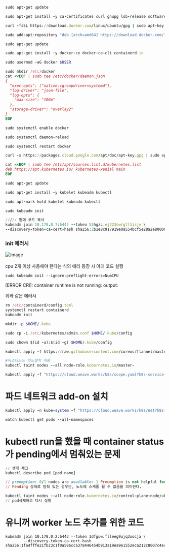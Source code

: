 ``` ruby
sudo apt-get update

sudo apt-get install -y ca-certificates curl gnupg lsb-release software-properties-common

curl -fsSL https://download.docker.com/linux/ubuntu/gpg | sudo apt-key add -

sudo add-apt-repository "deb [arch=amd64] https://download.docker.com/linux/ubuntu $(lsb_release -cs) stable"

sudo apt-get update

sudo apt-get install -y docker-ce docker-ce-cli containerd.io

sudo usermod -aG docker $USER

sudo mkdir /etc/docker
cat <<EOF | sudo tee /etc/docker/daemon.json
{
  "exec-opts": ["native.cgroupdriver=systemd"],
  "log-driver": "json-file",
  "log-opts": {
    "max-size": "100m"
  },
  "storage-driver": "overlay2"
}
EOF

sudo systemctl enable docker

sudo systemctl daemon-reload

sudo systemctl restart docker

curl -s https://packages.cloud.google.com/apt/doc/apt-key.gpg | sudo apt-key add -

cat <<EOF | sudo tee /etc/apt/sources.list.d/kubernetes.list
deb https://apt.kubernetes.io/ kubernetes-xenial main
EOF

sudo apt-get update

sudo apt-get install -y kubelet kubeadm kubectl

sudo apt-mark hold kubelet kubeadm kubectl
```  

``` ruby
sudo kubeadm init

///// 밑에 코드 복사
kubeadm join 10.178.0.7:6443 --token 55hgzc.ej223swrgtl1isje \
--discovery-token-ca-cert-hash sha256:2b1e8c917919e0a554bcf5e28a2e8000032e22b3b73dedf896aeda4e23c5890b
```  

### init 에러시


![image](https://user-images.githubusercontent.com/43237961/174969799-323ea741-171e-4155-8dbc-b561f46c927a.png) <br><br>
cpu 2개 이상 사용해야 한다는 식의 에러 등장 시 아래 코드 실행

```
sudo kubeadm init --ignore-preflight-errors=NumCPU
```



[ERROR CRI]: container runtime is not running: output:  

위와 같은 에러시  
``` ruby
rm /etc/containerd/config.toml
systemctl restart containerd
kubeadm init
```  

``` ruby
mkdir -p $HOME/.kube

sudo cp -i /etc/kubernetes/admin.conf $HOME/.kube/config

sudo chown $(id -u):$(id -g) $HOME/.kube/config

kubectl apply -f https://raw.githubusercontent.com/coreos/flannel/master/Documentation/kube-flannel.yml

#마스터노드 파드설치 허용
kubectl taint nodes --all node-role.kubernetes.io/master-

kubectl apply -f "https://cloud.weave.works/k8s/scope.yaml?k8s-service-type=NodePort" 
```  

# 파드 네트워크 add-on 설치
``` ruby
kubectl apply -n kube-system -f "https://cloud.weave.works/k8s/net?k8s-version=$(kubectl version | base64 | tr -d '\n')"

watch kubectl get pods --all-namespaces


```  


# kubectl run을 했을 때 container status가 pending에서 멈춰있는 문제
``` ruby
// 생태 체크
kubectl describe pod [pod name]

// preemption: 0/1 nodes are available: 1 Preemption is not helpful for scheduling.
// Pending 상태로 멈춰 있는 경우는, 노드에 스케줄 될 수 없음을 의미한다. 

kubectl taint nodes --all node-role.kubernetes.io/control-plane-node/ubuntu untainted
// pod삭제하고 다시 실행

```


# 유니꺼 worker 노드 추가를 위한 코드  
```  
kubeadm join 10.178.0.2:6443 --token 1dfguw.flleeg9ujq3oocja \
        --discovery-token-ca-cert-hash sha256:1fa4fffe21fb23c1f0a586cca378446454b913a19ea9e1552eca212c8007c4ec 

```  
